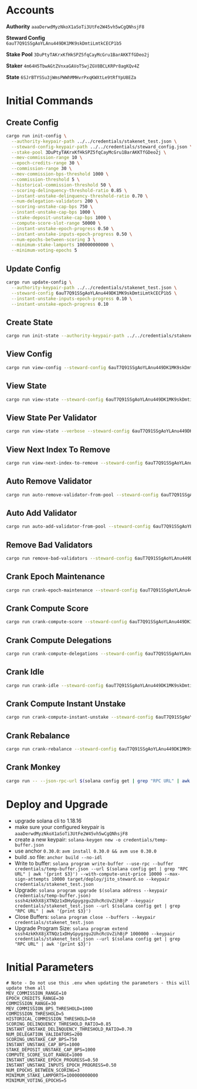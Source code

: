 
# Accounts

**Authority** 
`aaaDerwdMyzNkoX1aSoTi3UtFe2W45vh5wCgQNhsjF8`

**Steward Config**   
`6auT7Q91SSgAoYLAnu449DK1MK9skDmtiLmtkCECP1b5`

**Stake Pool**
`3DuPtyTAKrxKfHkSPZ5fqCayMcGru1BarAKKTfGDeo2j`

**Staker**
`4m64H5TbwAGtZVnxaGAVoTSwjZGV8BCLKRPr8agKQv4Z`

**State**
`6SJrBTYSSu3jWmsPWWhMMHvrPxqKWXtLe9tRfYpU8EZa`

# Initial Commands

## Create Config
```bash
cargo run init-config \
  --authority-keypair-path ../../credentials/stakenet_test.json \
  --steward-config-keypair-path ../../credentials/steward_config.json \
  --stake-pool 3DuPtyTAKrxKfHkSPZ5fqCayMcGru1BarAKKTfGDeo2j \
  --mev-commission-range 10 \
  --epoch-credits-range 30 \
  --commission-range 30 \
  --mev-commission-bps-threshold 1000 \
  --commission-threshold 5 \
  --historical-commission-threshold 50 \
  --scoring-delinquency-threshold-ratio 0.85 \
  --instant-unstake-delinquency-threshold-ratio 0.70 \
  --num-delegation-validators 200 \
  --scoring-unstake-cap-bps 750 \
  --instant-unstake-cap-bps 1000 \
  --stake-deposit-unstake-cap-bps 1000 \
  --compute-score-slot-range 50000 \
  --instant-unstake-epoch-progress 0.50 \
  --instant-unstake-inputs-epoch-progress 0.50 \
  --num-epochs-between-scoring 3 \
  --minimum-stake-lamports 100000000000 \
  --minimum-voting-epochs 5
```

## Update Config
```bash
cargo run update-config \
  --authority-keypair-path ../../credentials/stakenet_test.json \
  --steward-config 6auT7Q91SSgAoYLAnu449DK1MK9skDmtiLmtkCECP1b5 \
  --instant-unstake-inputs-epoch-progress 0.10 \
  --instant-unstake-epoch-progress 0.10
```

## Create State
```bash
cargo run init-state --authority-keypair-path ../../credentials/stakenet_test.json --stake-pool 3DuPtyTAKrxKfHkSPZ5fqCayMcGru1BarAKKTfGDeo2j --steward-config 6auT7Q91SSgAoYLAnu449DK1MK9skDmtiLmtkCECP1b5
```

## View Config
```bash
cargo run view-config --steward-config 6auT7Q91SSgAoYLAnu449DK1MK9skDmtiLmtkCECP1b5
```

## View State
```bash
cargo run view-state --steward-config 6auT7Q91SSgAoYLAnu449DK1MK9skDmtiLmtkCECP1b5
```

## View State Per Validator
```bash
cargo run view-state --verbose --steward-config 6auT7Q91SSgAoYLAnu449DK1MK9skDmtiLmtkCECP1b5
```

## View Next Index To Remove
```bash
cargo run view-next-index-to-remove --steward-config 6auT7Q91SSgAoYLAnu449DK1MK9skDmtiLmtkCECP1b5
```

## Auto Remove Validator
```bash
cargo run auto-remove-validator-from-pool --steward-config 6auT7Q91SSgAoYLAnu449DK1MK9skDmtiLmtkCECP1b5 --payer-keypair-path ../../credentials/stakenet_test.json --validator-index-to-remove 1397
```

## Auto Add Validator
```bash
cargo run auto-add-validator-from-pool --steward-config 6auT7Q91SSgAoYLAnu449DK1MK9skDmtiLmtkCECP1b5 --payer-keypair-path ../../credentials/stakenet_test.json --vote-account 4m64H5TbwAGtZVnxaGAVoTSwjZGV8BCLKRPr8agKQv4Z 
```

## Remove Bad Validators
```bash
cargo run remove-bad-validators --steward-config 6auT7Q91SSgAoYLAnu449DK1MK9skDmtiLmtkCECP1b5 --payer-keypair-path ../../credentials/stakenet_test.json
```

## Crank Epoch Maintenance
```bash
cargo run crank-epoch-maintenance --steward-config 6auT7Q91SSgAoYLAnu449DK1MK9skDmtiLmtkCECP1b5 --payer-keypair-path ../../credentials/stakenet_test.json
```

## Crank Compute Score
```bash
cargo run crank-compute-score --steward-config 6auT7Q91SSgAoYLAnu449DK1MK9skDmtiLmtkCECP1b5 --payer-keypair-path ../../credentials/stakenet_test.json
```

## Crank Compute Delegations
```bash
cargo run crank-compute-delegations --steward-config 6auT7Q91SSgAoYLAnu449DK1MK9skDmtiLmtkCECP1b5 --payer-keypair-path ../../credentials/stakenet_test.json
```

## Crank Idle
```bash
cargo run crank-idle --steward-config 6auT7Q91SSgAoYLAnu449DK1MK9skDmtiLmtkCECP1b5 --payer-keypair-path ../../credentials/stakenet_test.json
```

## Crank Compute Instant Unstake
```bash
cargo run crank-compute-instant-unstake --steward-config 6auT7Q91SSgAoYLAnu449DK1MK9skDmtiLmtkCECP1b5 --payer-keypair-path ../../credentials/stakenet_test.json
```

## Crank Rebalance
```bash
cargo run crank-rebalance --steward-config 6auT7Q91SSgAoYLAnu449DK1MK9skDmtiLmtkCECP1b5 --payer-keypair-path ../../credentials/stakenet_test.json
```

## Crank Monkey
```bash
cargo run -- --json-rpc-url $(solana config get | grep "RPC URL" | awk '{print $3}') crank-monkey --steward-config 6auT7Q91SSgAoYLAnu449DK1MK9skDmtiLmtkCECP1b5 --payer-keypair-path ../../credentials/stakenet_test.json --priority-fee 200000
```

# Deploy and Upgrade

- upgrade solana cli to 1.18.16
- make sure your configured keypair is `aaaDerwdMyzNkoX1aSoTi3UtFe2W45vh5wCgQNhsjF8`
- create a new keypair: `solana-keygen new -o credentials/temp-buffer.json`
- use anchor `0.30.0`: `avm install 0.30.0 && avm use 0.30.0`
- build .so file: `anchor build --no-idl`
- Write to buffer: `solana program write-buffer --use-rpc --buffer credentials/temp-buffer.json --url $(solana config get | grep "RPC URL" | awk '{print $3}') --with-compute-unit-price 10000 --max-sign-attempts 10000 target/deploy/jito_steward.so --keypair credentials/stakenet_test.json`
- Upgrade: `solana program upgrade $(solana address --keypair credentials/temp-buffer.json) sssh4zkKhX8jXTNQz1xDHyGpygzgu2UhcRcUvZihBjP --keypair credentials/stakenet_test.json --url $(solana config get | grep "RPC URL" | awk '{print $3}')`
- Close Buffers: `solana program close --buffers --keypair credentials/stakenet_test.json`
- Upgrade Program Size: `solana program extend sssh4zkKhX8jXTNQz1xDHyGpygzgu2UhcRcUvZihBjP 1000000 --keypair credentials/stakenet_test.json --url $(solana config get | grep "RPC URL" | awk '{print $3}')`

# Initial Parameters

```env
# Note - Do not use this .env when updating the parameters - this will update them all
MEV_COMMISSION_RANGE=10
EPOCH_CREDITS_RANGE=30
COMMISSION_RANGE=30
MEV_COMMISSION_BPS_THRESHOLD=1000
COMMISSION_THRESHOLD=5
HISTORICAL_COMMISSION_THRESHOLD=50
SCORING_DELINQUENCY_THRESHOLD_RATIO=0.85
INSTANT_UNSTAKE_DELINQUENCY_THRESHOLD_RATIO=0.70
NUM_DELEGATION_VALIDATORS=200
SCORING_UNSTAKE_CAP_BPS=750
INSTANT_UNSTAKE_CAP_BPS=1000
STAKE_DEPOSIT_UNSTAKE_CAP_BPS=1000
COMPUTE_SCORE_SLOT_RANGE=1000
INSTANT_UNSTAKE_EPOCH_PROGRESS=0.50
INSTANT_UNSTAKE_INPUTS_EPOCH_PROGRESS=0.50
NUM_EPOCHS_BETWEEN_SCORING=3
MINIMUM_STAKE_LAMPORTS=100000000000
MINIMUM_VOTING_EPOCHS=5
```
